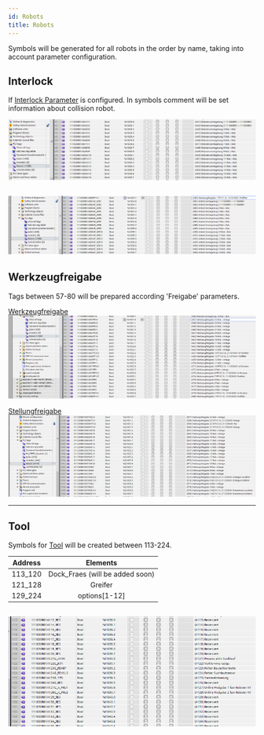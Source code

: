 ```yaml
---
id: Robots
title: Robots
---
```


Symbols will be generated for all robots in the order by name, taking into account parameter configuration.

## Interlock

If [Interlock Parameter](../../configuration/robots/Interlock) is configured.
In symbols comment will be set information about collision robot.


![img](../../../assets/docs/generation/tags/Roboterverriegelung.jpg)

![img](../../../assets/docs/generation/tags/AnfordVerriegelung.jpg)
---

## Werkzeugfreigabe

Tags between 57-80 will be prepared according 'Freigabe' parameters.

[Werkzeugfreigabe](../../configuration/robots/Werkzeugfreigabe)
![img](../../../assets/docs/generation/tags/Werkzeugfreigabe.jpg)

[Stellungfreigabe](../../configuration/robots/Stellungfreigabe)
![img](../../../assets/docs/generation/tags/Stellungfreigabe.jpg)

---
## Tool

Symbols for [Tool](../../configuration/robots/Tools) will be created between 113-224.

|Address| Elements| 
|:------:|:-:|
|113_120 | Dock_Fraes (will be added soon)|
|121_128 | Greifer|
|129_224 | options[1-12]|

![img](../../../assets/docs/generation/tags/Tool.jpg)
---